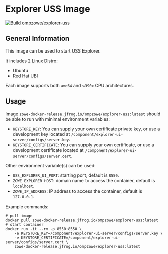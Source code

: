 # Explorer USS Image

[![Build ompzowe/explorer-uss](https://github.com/zowe/explorer-uss/actions/workflows/explorer-uss-images.yml/badge.svg)](https://github.com/zowe/explorer-uss/actions/workflows/explorer-uss-images.yml)

## General Information

This image can be used to start USS Explorer.

It includes 2 Linux Distro:

- Ubuntu
- Red Hat UBI

Each image supports both `amd64` and `s390x` CPU architectures.

## Usage

Image `zowe-docker-release.jfrog.io/ompzowe/explorer-uss:latest` should be able to run with minimal environment variables:

- `KEYSTORE_KEY`: You can supply your own certificate private key, or use a development key located at `/component/explorer-ui-server/configs/server.key`.
- `KEYSTORE_CERTIFICATE`: You can supply your own certificate, or use a development certificate located at `/component/explorer-ui-server/configs/server.cert`.

Other environment variable(s) can be used:

- `USS_EXPLORER_UI_PORT`: starting port, default is `8550`.
- `ZOWE_EXPLORER_HOST`: domain name to access the container, default is `localhost`.
- `ZOWE_IP_ADDRESS`: IP address to access the container, default is `127.0.0.1`.

Example commands:

```
# pull image
docker pull zowe-docker-release.jfrog.io/ompzowe/explorer-uss:latest
# start container
docker run -it --rm -p 8550:8550 \
    -e KEYSTORE_KEY=/component/explorer-ui-server/configs/server.key \
    -e KEYSTORE_CERTIFICATE=/component/explorer-ui-server/configs/server.cert \
    zowe-docker-release.jfrog.io/ompzowe/explorer-uss:latest
```
